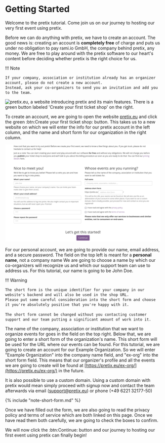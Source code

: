 # Getting Started

Welcome to the pretix tutorial. 
Come join us on our journey to hosting our very first event using pretix.

Before we can do anything with pretix, we have to create an account. 
The good news is: creating an account is __completely free__ of charge and puts us under no obligation to pay rami.io GmbH, the company behind pretix, any money. 
We are free to play around with the pretix software to our heart's content before deciding whether pretix is the right choice for us. 

!!! Note

    If your company, association or institution already has an organizer account, please do not create a new account. 
    Instead, ask your co-organizers to send you an invitation and add you to the team. 

![pretix.eu, a website introducing pretix and its main features. 
There is a green button labeled 'Create your first ticket shop' on the right.](../assets/screens/account/pretix-eu.png "pretix.eu screenshot" ) 

To create an account, we are going to open the website [pretix.eu](https://pretix.eu/about/en/ "https://pretix.eu/about/en/") and click the green :btn:Create your first ticket shop: button. 
This takes us to a new website on which we will enter the info for our pretix account in the left column, and the name and short form for our organization in the right column. 

![a website with input fields for account information as well as the name and short form of the organizer](../assets/screens/account/pretix-create-account.png "pretix.eu/about/en/setup screenshot" ) 

For our personal account, we are going to provide our name, email address, and a secure password. 
The field on the top left is meant for a **personal name**, not a company name
We are going to choose a name by which our co-organizers will recognize us and which our support team can use to address us. 
For this tutorial, our name is going to be John Doe. 

!!! Warning

    The short form is the unique identifier for your company in our website's backend and will also be used in the shop URL. 
    Please put some careful consideration into the short form and choose it you're absolutely positive that you're happy with it. 

    The short form cannot be changed without you contacting customer support and our team putting a significant amount of work into it. 

The name of the company, association or institution that we want to organize events for goes in the field on the top right. 
Below that, we are going to enter a short form of the organization's name. 
This short form will be used for the URL where our events can be found. 
For this tutorial, we are going to create an account for our Example Organization. 
So we will enter "Example Organization" into the company name field, and "ex-org" into the short form field. 
This means that our organizer's profile and all the events we are going to create will be found at [https://pretix.eu/ex-org/](https://pretix.eu/ex-org/) in the future. 

It is also possible to use a custom domain. 
Using a custom domain with pretix would mean simply proceed with signup now and contact the team afterwards via email (support@pretix.eu) or phone (+49 6221 32177-50) 

{% include "note-short-form.md" %}

Once we have filled out the form, we are also going to read the privacy policy and terms of service which are both linked on this page. 
Once we have read them both carefully, we are going to check the boxes to confirm. 

We will now click the :btn:Continue: button and our journey to hosting our first event using pretix can finally begin! 
